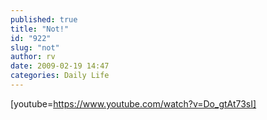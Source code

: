 ```yaml
---
published: true
title: "Not!"
id: "922"
slug: "not"
author: rv
date: 2009-02-19 14:47
categories: Daily Life
---
```

[youtube=https://www.youtube.com/watch?v=Do_gtAt73sI]